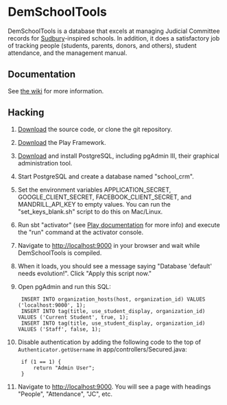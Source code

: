 # DemSchoolTools

DemSchoolTools is a database that excels at managing Judicial Committee records for [Sudbury](http://sudval.org/)-inspired schools. In addition, it does a satisfactory job of tracking people (students, parents, donors, and others), student attendance, and the management manual.


## Documentation
See [the wiki](https://github.com/schmave/demschooltools/wiki/) for more information.

## Hacking
1. [Download](https://github.com/schmave/demschooltools/archive/master.zip) the source code, or clone the git repository.
2. [Download](https://playframework.com/download) the Play Framework.
3. [Download](http://www.postgresql.org/download/) and install PostgreSQL, including pgAdmin III, their graphical administration tool.
4. Start PostgreSQL and create a database named "school_crm".
5. Set the environment variables APPLICATION_SECRET, GOOGLE_CLIENT_SECRET, FACEBOOK_CLIENT_SECRET, and MANDRILL_API_KEY to empty values. You can run the "set_keys_blank.sh" script to do this on Mac/Linux.
5. Run sbt "activator" (see [Play documentation](https://playframework.com/documentation/2.5.x/PlayConsole) for more info) and execute the "run" command at the activator console.
6. Navigate to [http://localhost:9000](http://localhost:9000) in your browser and wait while DemSchoolTools is compiled.
7. When it loads, you should see a message saying "Database 'default' needs evolution!". Click "Apply this script now."
8. Open pgAdmin and run this SQL:

        INSERT INTO organization_hosts(host, organization_id) VALUES ('localhost:9000', 1);
        INSERT INTO tag(title, use_student_display, organization_id) VALUES ('Current Student', true, 1);
        INSERT INTO tag(title, use_student_display, organization_id) VALUES ('Staff', false, 1);

8. Disable authentication by adding the following code to the top of `Authenticator.getUsername` in app/controllers/Secured.java:

        if (1 == 1) {
            return "Admin User";
        }

9. Navigate to [http://localhost:9000](http://localhost:9000). You will see a page with headings "People", "Attendance", "JC", etc.
